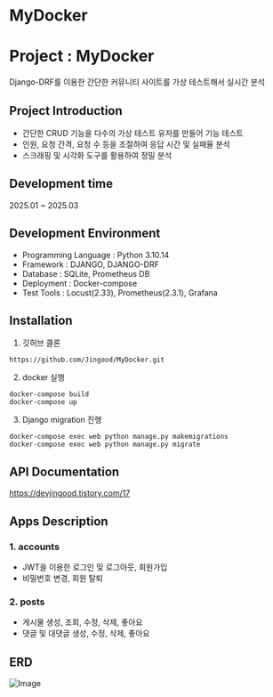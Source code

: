# MyDocker
# Project : MyDocker
Django-DRF를 이용한 간단한 커뮤니티 사이트를 가상 테스트해서 실시간 분석

## Project Introduction
- 간단한 CRUD 기능을 다수의 가상 테스트 유저를 만들어 기능 테스트
- 인원, 요청 간격, 요청 수 등을 조절하여 응답 시간 및 실패율 분석
- 스크래핑 및 시각화 도구를 활용하여 정밀 분석

## Development time
2025.01 ~ 2025.03

## Development Environment
- Programming Language : Python 3.10.14
- Framework : DJANGO, DJANGO-DRF
- Database : SQLite, Prometheus DB
- Deployment : Docker-compose
- Test Tools : Locust(2.33), Prometheus(2.3.1), Grafana 

## Installation
1. 깃허브 클론
```
https://github.com/Jingood/MyDocker.git
```
2. docker 실행
```
docker-compose build
docker-compose up
```
3. Django migration 진행
```
docker-compose exec web python manage.py makemigrations
docker-compose exec web python manage.py migrate
```


## API Documentation
<https://devjingood.tistory.com/17>

## Apps Description
### 1. accounts
- JWT을 이용한 로그인 및 로그아웃, 회원가입
- 비밀번호 변경, 회원 탈퇴
### 2. posts
- 게시물 생성, 조회, 수정, 삭제, 좋아요
- 댓글 및 대댓글 생성, 수정, 삭제, 좋아요

## ERD
![Image](https://github.com/user-attachments/assets/9c87fcd3-00d8-417b-9c2b-28d9cce2e6a2)
